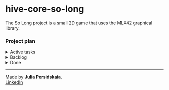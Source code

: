 # hive-core-so-long
The So Long project is a small 2D game that uses the MLX42 graphical library.

### Project plan

<details>
<summary>Active tasks</summary>    
 
- [ ] Implement enemies:  
	* Add enemies with movement patterns and interactions with the player.  
	* Add animation for enemy.
- [ ] Improve movement controls: collision detection.   

</details>

<details>
<summary>Backlog</summary>   

- [ ] Implement a final game loop that handles rendering and events.   
- [ ] Check how to add sounds whit mlx42.   

</details>

<details>
<summary>Done</summary>  

- [x] Program input validation:    
    * Takes exactly 2 parameters: `<program> <path>`.   
    * Map file has a `.ber` extension.    
    * Path to the file is valid. 
- [x] Map reading and general validation:  
	* Map is rectangular.
	* There is exactly one start position and one exit position.  
	* There is at least one collectible item.  
	* Map is surrounded by walls. 
	* Map fits the monitor size.
- [x] Check if the map is playable:  
	* There's a valid path between the start and exit.  
	* All collectibles are reachable. 
- [x] Display the game background in the window.  
	* Load sprites for walls, obstacles and empty spaces.  
- [x] Handle user input:
	* Implement movement in 4 directions: up, down, left, and right.  
	* Handle closing the window with ESC.
- [x] Handle player interaction with collectibles and counter:  
	* Detect the collectables and unset it on the map.  
	* Decrease amount of collectables to handle the exit from the game later.  
	* Print number of movements to stdout.
- [x] Implement sprite animation for collectibles. 
	* Load frames and set values to the structure.  
	* Updates the coin animation based on the elapsed time and FPS.  
- [x] Mid-project refactoring and cleaning:
	* Review and clean up header file.  
	* Restructure game object hierarchy, content and review macros.  
	* Optimize functions to reduce complexity, improve performance, and increase abstraction.   
	* Improve error handling.   
- [x] Display the movement count on-screen. 
- [x] Implement game states:  
	* Create layout for win and lose states.  
	* Add main menu.  
	* Allow player to choose a character at the start of the game.   

</details>


______________
Made by **Julia Persidskaia**.  
[LinkedIn](https://www.linkedin.com/in/iuliia-persidskaia/)
